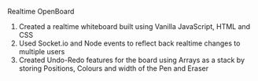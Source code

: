 Realtime OpenBoard
1. Created a realtime whiteboard built using Vanilla JavaScript, HTML and CSS
2. Used Socket.io and Node events to reflect back realtime changes to multiple users 
3. Created Undo-Redo features for the board using Arrays as a stack by storing  Positions, Colours and width of the Pen and Eraser
